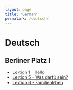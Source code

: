 ```yaml
---
layout: page
title: "German"
permalink: /deutsch/
---
```

# Deutsch

## Berliner Platz I

* [Lektion 1 - Hallo](Berliner_Platz_1/Lektion_1)
* [Lektion 5 - Was darf’s sein?](Berliner_Platz_1/Lektion_5)
* [Lektion 6 - Familienleben](Berliner_Platz_1/Lektion_6)
